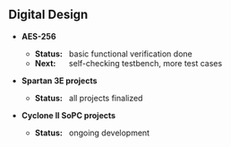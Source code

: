 ## Digital Design

- **AES-256**
    - **Status:** &nbsp;                  basic functional verification done
    - **Next:** &nbsp;&nbsp;&nbsp;&nbsp;  self-checking testbench, more test cases


- **Spartan 3E projects**
    - **Status:** &nbsp; all projects finalized

- **Cyclone II SoPC projects**
    - **Status:** &nbsp; ongoing development